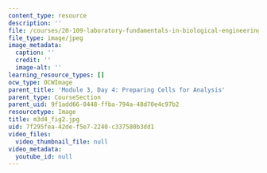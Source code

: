 ```yaml
---
content_type: resource
description: ''
file: /courses/20-109-laboratory-fundamentals-in-biological-engineering-spring-2010/7f295fea42def5e72240c337580b3dd1_m3d4_fig2.jpg
file_type: image/jpeg
image_metadata:
  caption: ''
  credit: ''
  image-alt: ''
learning_resource_types: []
ocw_type: OCWImage
parent_title: 'Module 3, Day 4: Preparing Cells for Analysis'
parent_type: CourseSection
parent_uid: 9f1add66-0448-ffba-794a-48d70e4c97b2
resourcetype: Image
title: m3d4_fig2.jpg
uid: 7f295fea-42de-f5e7-2240-c337580b3dd1
video_files:
  video_thumbnail_file: null
video_metadata:
  youtube_id: null
---
```

